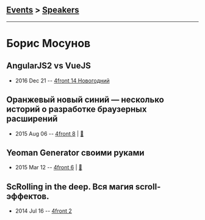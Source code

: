 ## [Events](../README.md) > [Speakers](../speakers.md)
---

# Борис Мосунов

## AngularJS2 vs VueJS
- 2016 Dec 21 -- [4front 14 Новогодний](https://www.youtube.com/watch?v=N0eKHWhTNXw)    
## Оранжевый новый синий — несколько историй о разработке браузерных расширений
- 2015 Aug 06 -- [4front 8](https://www.youtube.com/watch?v=-i9nNmCCFpA)  | [:notebook:](https://www.slideshare.net/chaykaborya/chrome-extension-firefox-extension)  
## Yeoman Generator своими руками
- 2015 Mar 12 -- [4front 6](https://www.youtube.com/watch?v=_5NxZLOXTWI)  | [:notebook:](https://www.slideshare.net/chaykaborya/yeoman-generator)  
## ScRolling in the deep. Вся магия scroll-эффектов.
- 2014 Jul 16 -- [4front 2](https://www.youtube.com/watch?v=2McxMXqHHjg)    
